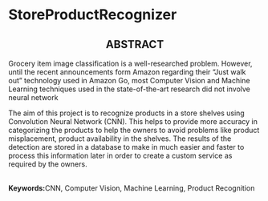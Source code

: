 # StoreProductRecognizer
<center><h2> ABSTRACT </h2></center>
<p>Grocery item image classification is a well-researched problem. However, until the recent announcements form Amazon regarding their “Just walk out” technology used in Amazon Go, most Computer Vision and Machine Learning techniques used in the state-of-the-art research did not involve neural network</p>
<p>The aim of this project is to recognize products in a store shelves using Convolution Neural Network (CNN). This helps to provide more accuracy in categorizing the products to help the owners to avoid problems like product misplacement, product availability in the shelves. The results of the detection are stored in a database to make in much easier and faster to process this information later in order to create a custom service as required by the owners.</p>
<br/>
<b>Keywords:</b>CNN, Computer Vision, Machine Learning, Product Recognition

  
 
